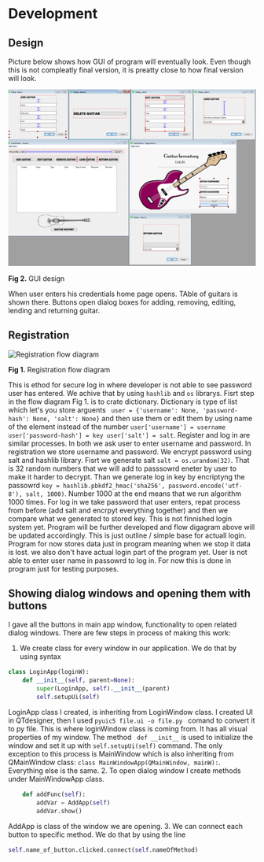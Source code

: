 Development 
============

## Design
Picture below shows how GUI of program will eventually look. Even though this is not compleatly final version, it is preatty close to how final version will look.

![GUI design](GUIdesign.png)

**Fig 2.** GUI design

When user enters his credentials home page opens. TAble of guitars is shown there. Buttons open dialog boxes for adding, removing, editing, lending and returning guitar.

## Registration

![Registration flow diagram](Login.jpg)

**Fig 1.** Registration flow diagram

This is ethod for secure log in where developer is not able to see password user has entered. We achive that by using ``` hashlib ``` and ```os``` librarys. Fisrt step in the flow diagram Fig 1. is to crate dictionary. Dictionary is type of list which let's you store arguents ``` user = {'username': None, 'password-hash': None, 'salt': None}``` and then use them or edit them by using name of the element instead of the number ``` user['username'] = username user['password-hash'] = key user['salt'] = salt ```. Register and log in are similar processes. In both we ask user to enter username and password. In registration we store username and password. We encrypt password using salt and hashlib library. Fisrt we generate salt ``` salt = os.urandom(32) ```. That is 32 random numbers that we will add to passsowrd eneter by user to make it harder to decrypt. Than we generate log in key by encriptyng the passowrd ```key = hashlib.pbkdf2_hmac('sha256', password.encode('utf-8'), salt, 1000)```. Number 1000 at the end means that we run algorithm 1000 times. For log in we take password that user enters, repat process from before (add salt and encrpyt everything together) and then we compare what we generated to stored key. This is not finnished login system yet. Program will be further developed and flow digagram above will be updated accordingly. This is just outline / simple base for actuall login. Program for now stores data just in program meaning when we stop it data is lost. we also don't have actual login part of the program yet. User is not able to enter user name in passowrd to log in. For now this is done in program just for testing purposes.

## Showing dialog windows and opening them with buttons
I gave all the buttons in main app window, functionality to open related dialog windows. There are few steps in process of making this work:
1. We create class for every window in our application. We do that by using syntax
```.py
class LoginApp(loginW):
    def __init__(self, parent=None):
        super(LoginApp, self).__init__(parent)
        self.setupUi(self)
 ```
 LoginApp class I created, is inheriting from LoginWindow class. I created UI in QTdesigner, then I used ```pyuic5 file.ui -o file.py ``` comand to convert it to py file. This is where loginWindow class is coming from. It has all visual properties of my window. The method ``` def __init__``` is used to initialize the window and set it up with ``` self.setupUi(self) ``` command. The only exception to this process is MainWindow which is also inheriting from QMainWindow class: ``` class MainWindowApp(QMainWindow, mainW): ```. Everything else is the same.
2. To open dialog window I create methods under MainWindowApp class.
```.py 
    def addFunc(self):
        addVar = AddApp(self)
        addVar.show()
```
AddApp is class of the window we are opening.
3. We can connect each button to specific method. We do that by using the line
```.py
self.name_of_button.clicked.connect(self.nameOfMethod)
```
